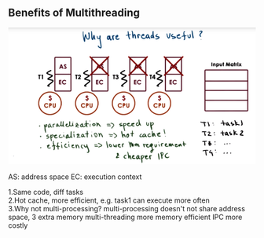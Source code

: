 ## Benefits of Multithreading

![](/assets/benefits_of_multithreading.png)

AS: address space
EC: execution context

1.Same code, diff tasks  
2.Hot cache, more efficient, e.g. task1 can execute more often  
3.Why not multi-processing? 
multi-processing doesn't not share address space, 3 extra memory
multi-threading more memory efficient
IPC more costly